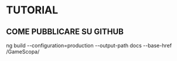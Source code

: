 # TUTORIAL 

## COME PUBBLICARE SU GITHUB 

ng build --configuration=production --output-path docs  --base-href /GameScopa/